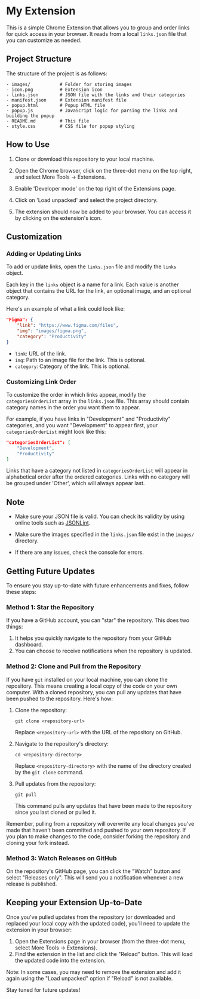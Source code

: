 # My Extension

This is a simple Chrome Extension that allows you to group and order links for quick access in your browser. It reads from a local `links.json` file that you can customize as needed.

## Project Structure

The structure of the project is as follows:

```
- images/           # Folder for storing images
- icon.png          # Extension icon
- links.json        # JSON file with the links and their categories
- manifest.json     # Extension manifest file
- popup.html        # Popup HTML file
- popup.js          # JavaScript logic for parsing the links and building the popup
- README.md         # This file
- style.css         # CSS file for popup styling
```

## How to Use

1. Clone or download this repository to your local machine.

2. Open the Chrome browser, click on the three-dot menu on the top right, and select More Tools -> Extensions.

3. Enable 'Developer mode' on the top right of the Extensions page.

4. Click on 'Load unpacked' and select the project directory.

5. The extension should now be added to your browser. You can access it by clicking on the extension's icon.

## Customization

### Adding or Updating Links

To add or update links, open the `links.json` file and modify the `links` object.

Each key in the `links` object is a name for a link. Each value is another object that contains the URL for the link, an optional image, and an optional category.

Here's an example of what a link could look like:

```json
"Figma": {
    "link": "https://www.figma.com/files",
    "img": "images/figma.png",
    "category": "Productivity"
}
```

- `link`: URL of the link.
- `img`: Path to an image file for the link. This is optional.
- `category`: Category of the link. This is optional.

### Customizing Link Order

To customize the order in which links appear, modify the `categoriesOrderList` array in the `links.json` file. This array should contain category names in the order you want them to appear.

For example, if you have links in "Development" and "Productivity" categories, and you want "Development" to appear first, your `categoriesOrderList` might look like this:

```json
"categoriesOrderList": [
    "Development",
    "Productivity"
]
```

Links that have a category not listed in `categoriesOrderList` will appear in alphabetical order after the ordered categories. Links with no category will be grouped under 'Other', which will always appear last.

## Note

- Make sure your JSON file is valid. You can check its validity by using online tools such as [JSONLint](https://jsonlint.com/).

- Make sure the images specified in the `links.json` file exist in the `images/` directory.

- If there are any issues, check the console for errors.

## Getting Future Updates

To ensure you stay up-to-date with future enhancements and fixes, follow these steps:

### Method 1: Star the Repository

If you have a GitHub account, you can "star" the repository. This does two things:

1. It helps you quickly navigate to the repository from your GitHub dashboard.
2. You can choose to receive notifications when the repository is updated.

### Method 2: Clone and Pull from the Repository

If you have `git` installed on your local machine, you can clone the repository. This means creating a local copy of the code on your own computer. With a cloned repository, you can pull any updates that have been pushed to the repository. Here's how:

1. Clone the repository:

    ```
    git clone <repository-url>
    ```

    Replace `<repository-url>` with the URL of the repository on GitHub.

2. Navigate to the repository's directory:

    ```
    cd <repository-directory>
    ```

    Replace `<repository-directory>` with the name of the directory created by the `git clone` command.

3. Pull updates from the repository:

    ```
    git pull
    ```

    This command pulls any updates that have been made to the repository since you last cloned or pulled it.

Remember, pulling from a repository will overwrite any local changes you've made that haven't been committed and pushed to your own repository. If you plan to make changes to the code, consider forking the repository and cloning your fork instead.

### Method 3: Watch Releases on GitHub

On the repository's GitHub page, you can click the "Watch" button and select "Releases only". This will send you a notification whenever a new release is published.

## Keeping your Extension Up-to-Date

Once you've pulled updates from the repository (or downloaded and replaced your local copy with the updated code), you'll need to update the extension in your browser:

1. Open the Extensions page in your browser (from the three-dot menu, select More Tools -> Extensions).
2. Find the extension in the list and click the "Reload" button. This will load the updated code into the extension.

Note: In some cases, you may need to remove the extension and add it again using the "Load unpacked" option if "Reload" is not available.

Stay tuned for future updates!